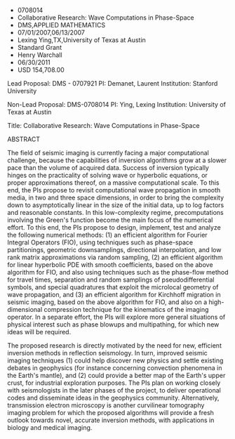 
* 0708014
* Collaborative Research: Wave Computations in Phase-Space
* DMS,APPLIED MATHEMATICS
* 07/01/2007,06/13/2007
* Lexing Ying,TX,University of Texas at Austin
* Standard Grant
* Henry Warchall
* 06/30/2011
* USD 154,708.00

Lead Proposal: DMS - 0707921 PI: Demanet, Laurent Institution: Stanford
University

Non-Lead Proposal: DMS-0708014 PI: Ying, Lexing Institution: University of Texas
at Austin

Title: Collaborative Research: Wave Computations in Phase-Space

ABSTRACT

The field of seismic imaging is currently facing a major computational
challenge, because the capabilities of inversion algorithms grow at a slower
pace than the volume of acquired data. Success of inversion typically hinges on
the practicality of solving wave or hyperbolic equations, or proper
approximations thereof, on a massive computational scale. To this end, the PIs
propose to revisit computational wave propagation in smooth media, in two and
three space dimensions, in order to bring the complexity down to asymptotically
linear in the size of the initial data, up to log factors and reasonable
constants. In this low-complexity regime, precomputations involving the Green's
function become the main focus of the numerical effort. To this end, the PIs
propose to design, implement, test and analyze the following numerical methods:
(1) an efficient algorithm for Fourier Integral Operators (FIO), using
techniques such as phase-space partitionings, geometric downsamplings,
directional interpolation, and low rank matrix approximations via random
sampling, (2) an efficient algorithm for linear hyperbolic PDE with smooth
coefficients, based on the above algorithm for FIO, and also using techniques
such as the phase-flow method for travel times, separation and random samplings
of pseudodifferential symbols, and special quadratures that exploit the
microlocal geometry of wave propagation, and (3) an efficient algorithm for
Kirchhoff migration in seismic imaging, based on the above algorithm for FIO,
and also on a high-dimensional compression technique for the kinematics of the
imaging operator. In a separate effort, the PIs will explore more general
situations of physical interest such as phase blowups and multipathing, for
which new ideas will be required.

The proposed research is directly motivated by the need for new, efficient
inversion methods in reflection seismology. In turn, improved seismic imaging
techniques (1) could help discover new physics and settle existing debates in
geophysics (for instance concerning convection phenomena in the Earth's mantle),
and (2) could provide a better map of the Earth's upper crust, for industrial
exploration purposes. The PIs plan on working closely with seismologists in the
later phases of the project, to deliver operational codes and disseminate ideas
in the geophysics community. Alternatively, transmission electron microscopy is
another curvilinear tomography imaging problem for which the proposed algorithms
will provide a fresh outlook towards novel, accurate inversion methods, with
applications in biology and medical imaging.


